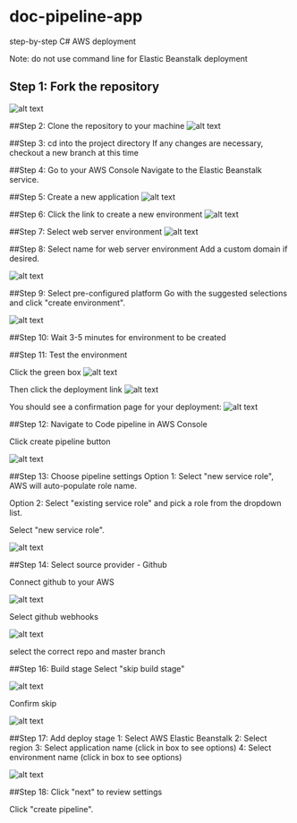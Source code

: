 # doc-pipeline-app
step-by-step C# AWS deployment

Note: do not use command line for Elastic Beanstalk deployment

## Step 1: Fork the repository
![alt text](/assets/fork-repo.png "fork repository")

##Step 2: Clone the repository to your machine
![alt text](/assets/clone-repo.png "fork repository")


##Step 3: cd into the project directory
If any changes are necessary, checkout a new branch at this time

##Step 4: Go to your AWS Console
Navigate to the Elastic Beanstalk service.

##Step 5: Create a new application
![alt text](/assets/create-application.png "fork repository")

##Step 6: Click the link to create a new environment
![alt text](/assets/create-environment.png "fork repository")

##Step 7: Select web server environment
![alt text](/assets/select-web-server.png "fork repository")

##Step 8: Select name for web server environment
Add a custom domain if desired.

![alt text](/assets/name-webserver-env.png "fork repository")

##Step 9: Select pre-configured platform
Go with the suggested selections and click "create environment".

 ![alt text](/assets/configuration.png "fork repository")

##Step 10: Wait 3-5 minutes for environment to be created

##Step 11: Test the environment

Click the green box
![alt text](/assets/application-box.png "fork repository")

Then click the deployment link
![alt text](/assets/deployed-link.png "fork repository")

You should see a confirmation page for your deployment:
![alt text](/assets/confirmed-deployment.png "fork repository")

##Step 12: Navigate to Code pipeline in AWS Console

Click create pipeline button

![alt text](/assets/create-pipeline.png "fork repository")

##Step 13: Choose pipeline settings
Option 1: Select "new service role", AWS will auto-populate role name.

Option 2: Select "existing service role" and pick a role from the dropdown list.

Select "new service role".

![alt text](/assets/choose-pipeline-settings.png "fork repository")

##Step 14: Select source provider - Github

Connect github to your AWS

![alt text](/assets/connect-github.png "fork repository")

Select github webhooks

![alt text](/assets/webhooks.png "fork repository")

select the correct repo and master branch

##Step 16: Build stage
Select "skip build stage"

![alt text](/assets/skip-build.png "fork repository")

Confirm skip

![alt text](/assets/skip.png "fork repository")

##Step 17: Add deploy stage
1: Select AWS Elastic Beanstalk
2: Select region
3: Select application name (click in box to see options)
4: Select environment name (click in box to see options)

![alt text](/assets/deploy-stage.png "fork repository")

##Step 18: Click "next" to review settings

Click "create pipeline".
